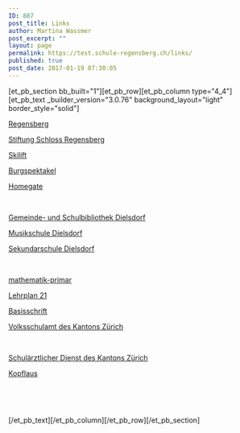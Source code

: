 ```yaml
---
ID: 887
post_title: Links
author: Martina Wassmer
post_excerpt: ""
layout: page
permalink: https://test.schule-regensberg.ch/links/
published: true
post_date: 2017-01-19 07:30:05
---
```

[et_pb_section bb_built="1"][et_pb_row][et_pb_column type="4_4"][et_pb_text _builder_version="3.0.76" background_layout="light" border_style="solid"]

<a href="http://www.regensberg.ch/home.html" target="_blank" rel="noopener">Regensberg</a>

<a href="http://www.schlossregensberg.ch/" target="_blank" rel="noopener">Stiftung Schloss Regensberg</a>

<a href="https://www.facebook.com/Skilift-Regensberg-167878736588724/" target="_blank" rel="noopener">Skilift</a>

<a href="http://www.burgspektakel.ch/" target="_blank" rel="noopener">Burgspektakel</a>

<a href="https://www.homegate.ch/mieten/immobilien/ort-regensberg/trefferliste?tab=list" target="_blank" rel="noopener">Homegate</a>

&nbsp;

<a href="http://www.bibliotheken-zh.ch/Dielsdorf/#Start1" target="_blank" rel="noopener">Gemeinde- und Schulbibliothek Dielsdorf</a>

<a href="http://www.musikschuledielsdorf.ch/de/" target="_blank" rel="noopener">Musikschule Dielsdorf</a>

<a href="http://www.sekdielsdorf.ch/de/" target="_blank" rel="noopener">Sekundarschule Dielsdorf</a>

&nbsp;

<a href="http://www.lehrmittelverlag-zuerich.ch/Lehrmittel-Sites/MathematikPrimarstufe/%C3%9CberdasLehrmittel/tabid/694/language/de-CH/Default.aspx" target="_blank" rel="noopener">mathematik-primar</a>

<a href="http://www.lehrplan21.ch/" target="_blank" rel="noopener">Lehrplan 21</a>

<a href="http://www.basisschrift.ch/" target="_blank" rel="noopener">Basisschrift</a>

<a href="http://www.vsa.zh.ch/internet/bildungsdirektion/vsa/de/home.html" target="_blank" rel="noopener">Volksschulamt des Kantons Zürich</a>

&nbsp;

<a href="http://www.vsa.zh.ch/internet/bildungsdirektion/vsa/de/schule_und_umfeld/gesundheit_praevention/SchulaerztlicherDienst.html" target="_blank" rel="noopener">Schulärztlicher Dienst des Kantons Zürich</a>

<a href="http://www.lausinfo.ch/index.php/de/die-kopflaus" target="_blank" rel="noopener">Kopflaus</a>

&nbsp;

&nbsp;

[/et_pb_text][/et_pb_column][/et_pb_row][/et_pb_section]